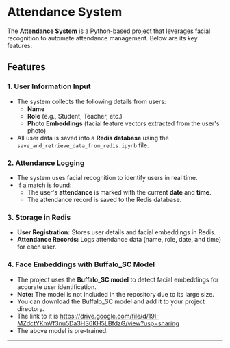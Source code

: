 # Attendance System

The **Attendance System** is a Python-based project that leverages facial recognition to automate attendance management. Below are its key features:

## Features

### 1. User Information Input
- The system collects the following details from users:
  - **Name**
  - **Role** (e.g., Student, Teacher, etc.)
  - **Photo Embeddings** (facial feature vectors extracted from the user's photo)
- All user data is saved into a **Redis database** using the `save_and_retrieve_data_from_redis.ipynb` file.

### 2. Attendance Logging
- The system uses facial recognition to identify users in real time.
- If a match is found:
  - The user's **attendance** is marked with the current **date** and **time**.
  - The attendance record is saved to the Redis database.

### 3. Storage in Redis
- **User Registration:** Stores user details and facial embeddings in Redis.
- **Attendance Records:** Logs attendance data (name, role, date, and time) for each user.

### 4. Face Embeddings with Buffalo_SC Model
- The project uses the **Buffalo_SC model** to detect facial embeddings for accurate user identification.
- **Note:** The model is not included in the repository due to its large size.
- You can download the Buffalo_SC model and add it to your project directory.
- The link to it is https://drive.google.com/file/d/19I-MZdctYKmVf3nu5Da3HS6KH5LBfdzG/view?usp=sharing
- The above model is pre-trained.


---

